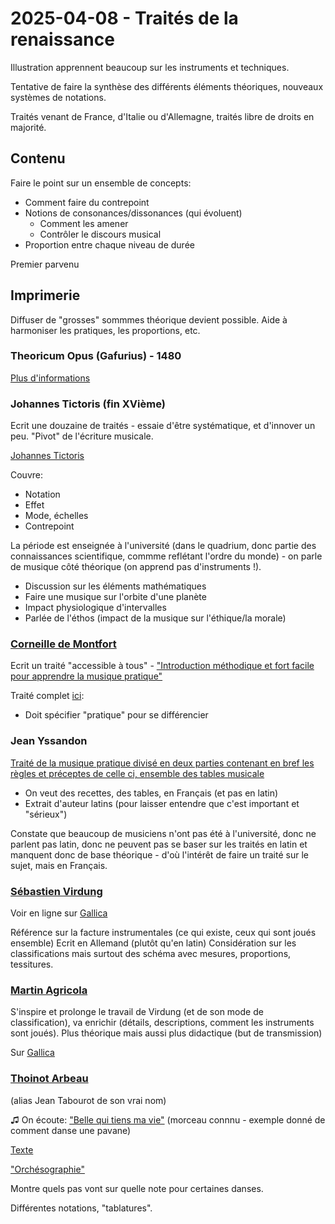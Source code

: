 # 2025-04-08 - Traités de la renaissance

Illustration apprennent beaucoup sur les instruments et techniques.

Tentative de faire la synthèse des différents éléments théoriques, nouveaux systèmes de notations.

Traités venant de France, d'Italie ou d'Allemagne, traités libre de droits en majorité.

## Contenu

Faire le point sur un ensemble de concepts:

- Comment faire du contrepoint
- Notions de consonances/dissonances (qui évoluent)
  - Comment les amener
  - Contrôler le discours musical
- Proportion entre chaque niveau de durée

Premier parvenu

## Imprimerie

Diffuser de "grosses" sommmes théorique devient possible.
Aide à harmoniser les pratiques, les proportions, etc.

### Theoricum Opus (Gafurius) - 1480

[Plus d'informations](https://www.musicologie.org/Biographies/g/gafurio_franchino.html)

### Johannes Tictoris (fin XVième)

Ecrit une douzaine de traités - essaie d'être systématique, et d'innover un peu.
"Pivot" de l'écriture musicale.

[Johannes Tictoris](https://fr.wikipedia.org/wiki/Johannes_Tinctoris)

Couvre:

- Notation
- Effet
- Mode, échelles
- Contrepoint

La période est enseignée à l'université (dans le quadrium, donc partie des connaissances scientifique, commme reflétant l'ordre du monde) - on parle de musique côté théorique (on apprend pas d'instruments !).

- Discussion sur les éléments mathématiques
- Faire une musique sur l'orbite d'une planète
- Impact physiologique d'intervalles
- Parlée de l'éthos (impact de la musique sur l'éthique/la morale)

### [Corneille de Montfort](https://fr.wikipedia.org/wiki/Corneille_de_Blockland)

Ecrit un traité "accessible à tous" - ["Introduction méthodique et fort facile pour apprendre la musique pratique"](https://imslp.org/wiki/Instruction_fort_facile_pour_apprendre_la_musique_pratique_(Blockland,_Cornelius))

Traité complet [ici](https://ks15.imslp.org/files/imglnks/usimg/6/61/IMSLP112170-PMLP229093-montfort_instruction_methodique.pdf):

- Doit spécifier "pratique" pour se différencier

### Jean Yssandon

[Traité de la musique pratique divisé en deux parties contenant en bref les règles et préceptes de celle ci, ensemble des tables musicale](https://imslp.org/wiki/Trait%C3%A9_de_la_musique_pratique_(Yssandon,_Jean))

- On veut des recettes, des tables, en Français (et pas en latin)
- Extrait d'auteur latins (pour laisser entendre que c'est important et "sérieux")

Constate que beaucoup de musiciens n'ont pas été à l'université, donc ne parlent pas latin, donc ne peuvent pas se baser sur les traités en latin et manquent donc de base théorique - d'où l'intérêt de faire un traité sur le sujet, mais en Français.

### [Sébastien Virdung](https://fr.wikipedia.org/wiki/Sebastian_Virdung)

Voir en ligne sur [Gallica](https://gallica.bnf.fr/ark:/12148/bpt6k318283j)

Référence sur la facture instrumentales (ce qui existe, ceux qui sont joués ensemble)
Ecrit en Allemand (plutôt qu'en latin)
Considération sur les classifications mais surtout des schéma avec mesures, proportions, tessitures.

### [Martin Agricola](https://fr.wikipedia.org/wiki/Martin_Agricola)

S'inspire et prolonge le travail de Virdung (et de son mode de classification), va enrichir (détails, descriptions, comment les instruments sont joués). Plus théorique mais aussi plus didactique (but de transmission)

Sur [Gallica](https://gallica.bnf.fr/ark:/12148/btv1b9064227j/f28.item)

### [Thoinot Arbeau](https://fr.wikipedia.org/wiki/Thoinot_Arbeau)

(alias Jean Tabourot de son vrai nom)

&#9835; On écoute: ["Belle qui tiens ma vie"](https://www.youtube.com/watch?v=OvKvbAGcK84) (morceau connnu - exemple donné de comment danse une pavane)

[Texte](https://fr.wikipedia.org/wiki/Belle_qui_tiens_ma_vie)

["Orchésographie"](https://gallica.bnf.fr/ark:/12148/bpt6k54531m.image)

Montre quels pas vont sur quelle note pour certaines danses.

Différentes notations, "tablatures".





